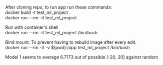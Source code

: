 After cloning repo, to run app run these commands:  
docker build -t test_ml_project .  
docker run --rm -it test_ml_project  
  
Run with container's shell  
docker run --rm -it test_ml_project /bin/bash  
  
Bind mount. To prevent having to rebuild image after every edit.  
docker run --rm -it -v $(pwd):/app test_ml_project /bin/bash  
  
  
  
Model 1 seems to average 6.7173 out of possible [-20, 20] against random